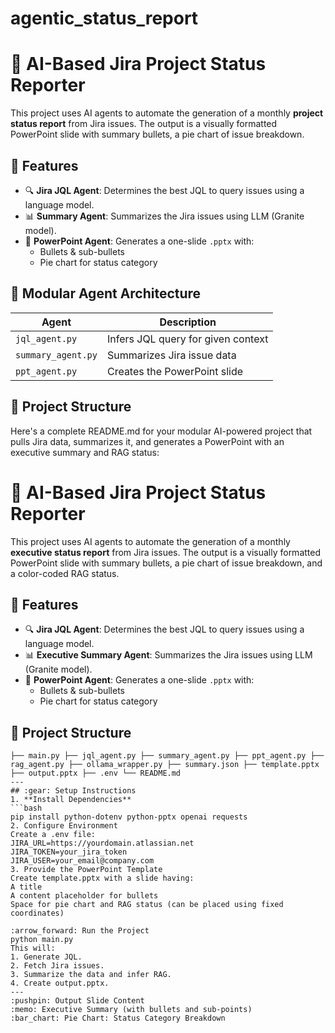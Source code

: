 # agentic_status_report
# :brain: AI-Based Jira Project Status Reporter
This project uses AI agents to automate the generation of a monthly **project status report** from Jira issues. The output is a visually formatted PowerPoint slide with summary bullets, a pie chart of issue breakdown.

## :rocket: Features
- :mag: **Jira JQL Agent**: Determines the best JQL to query issues using a language model.
- :bar_chart: **Summary Agent**: Summarizes the Jira issues using LLM (Granite model).
- :art: **PowerPoint Agent**: Generates a one-slide `.pptx` with:
  - Bullets & sub-bullets
  - Pie chart for status category
    
## :bricks: Modular Agent Architecture
| Agent         | Description                             | 
|---------------|-----------------------------------------|
| `jql_agent.py`       | Infers JQL query for given context| 
| `summary_agent.py`   | Summarizes Jira issue data        |
| `ppt_agent.py`       | Creates the PowerPoint slide      | 

## :open_file_folder: Project Structure
Here's a complete README.md for your modular AI-powered project that pulls Jira data, summarizes it, and generates a PowerPoint with an executive summary and RAG status:
# :brain: AI-Based Jira Project Status Reporter
This project uses AI agents to automate the generation of a monthly **executive status report** from Jira issues. The output is a visually formatted PowerPoint slide with summary bullets, a pie chart of issue breakdown, and a color-coded RAG status.

## :rocket: Features
- :mag: **Jira JQL Agent**: Determines the best JQL to query issues using a language model.
- :bar_chart: **Executive Summary Agent**: Summarizes the Jira issues using LLM (Granite model).
- :art: **PowerPoint Agent**: Generates a one-slide `.pptx` with:
  - Bullets & sub-bullets
  - Pie chart for status category

## :open_file_folder: Project Structure
```bash.
├── main.py ├── jql_agent.py ├── summary_agent.py ├── ppt_agent.py ├── rag_agent.py ├── ollama_wrapper.py ├── summary.json ├── template.pptx ├── output.pptx ├── .env └── README.md
---
## :gear: Setup Instructions
1. **Install Dependencies**
```bash
pip install python-dotenv python-pptx openai requests
2. Configure Environment
Create a .env file:
JIRA_URL=https://yourdomain.atlassian.net
JIRA_TOKEN=your_jira_token
JIRA_USER=your_email@company.com
3. Provide the PowerPoint Template
Create template.pptx with a slide having:
A title
A content placeholder for bullets
Space for pie chart and RAG status (can be placed using fixed coordinates)

:arrow_forward: Run the Project
python main.py
This will:
1. Generate JQL.
2. Fetch Jira issues.
3. Summarize the data and infer RAG.
4. Create output.pptx.
---
:pushpin: Output Slide Content
:memo: Executive Summary (with bullets and sub-points)
:bar_chart: Pie Chart: Status Category Breakdown
